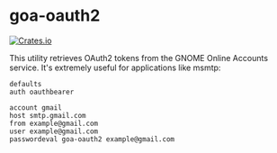 # goa-oauth2
[![Crates.io](https://img.shields.io/crates/v/goa-oauth2)](https://crates.io/crates/goa-oauth2)

This utility retrieves OAuth2 tokens from the GNOME Online Accounts service.
It's extremely useful for applications like msmtp:

```.msmtprc
defaults
auth oauthbearer

account gmail
host smtp.gmail.com
from example@gmail.com
user example@gmail.com
passwordeval goa-oauth2 example@gmail.com
```
